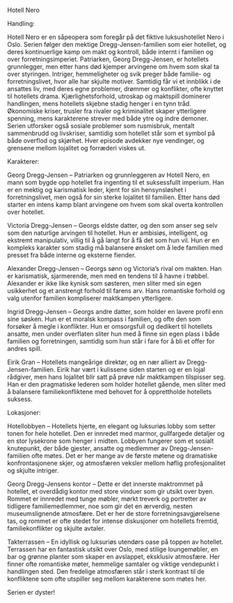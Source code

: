 Hotell Nero

Handling:

Hotell Nero er en såpeopera som foregår på det fiktive luksushotellet Nero i Oslo. Serien følger den mektige Dregg-Jensen-familien som eier hotellet, og deres kontinuerlige kamp om makt og kontroll, både internt i familien og over forretningsimperiet. Patriarken, Georg Dregg-Jensen, er hotellets grunnlegger, men etter hans død kjemper arvingene om hvem som skal ta over styringen. Intriger, hemmeligheter og svik preger både familie- og forretningslivet, hvor alle har skjulte motiver. Samtidig får vi et innblikk i de ansattes liv, med deres egne problemer, drømmer og konflikter, ofte knyttet til hotellets drama. Kjærlighetsforhold, utroskap og maktspill dominerer handlingen, mens hotellets skjebne stadig henger i en tynn tråd. Økonomiske kriser, trusler fra rivaler og kriminalitet skaper ytterligere spenning, mens karakterene strever med både ytre og indre demoner. Serien utforsker også sosiale problemer som rusmisbruk, mentalt sammenbrudd og livskriser, samtidig som hotellet står som et symbol på både overflod og skjørhet. Hver episode avdekker nye vendinger, og grensene mellom lojalitet og forræderi viskes ut.


Karakterer:

Georg Dregg-Jensen – Patriarken og grunnleggeren av Hotell Nero, en mann som bygde opp hotellet fra ingenting til et suksessfullt imperium. Han er en mektig og karismatisk leder, kjent for sin hensynsløshet i forretningslivet, men også for sin sterke lojalitet til familien. Etter hans død starter en intens kamp blant arvingene om hvem som skal overta kontrollen over hotellet.

Victoria Dregg-Jensen – Georgs eldste datter, og den som anser seg selv som den naturlige arvingen til hotellet. Hun er ambisiøs, intelligent, og ekstremt manipulativ, villig til å gå langt for å få det som hun vil. Hun er en kompleks karakter som stadig må balansere ønsket om å lede familien med presset fra både interne og eksterne fiender.

Alexander Dregg-Jensen – Georgs sønn og Victoria’s rival om makten. Han er karismatisk, sjarmerende, men med en tendens til å havne i trøbbel. Alexander er ikke like kynisk som søsteren, men sliter med sin egen usikkerhet og et anstrengt forhold til farens arv. Hans romantiske forhold og valg utenfor familien kompliserer maktkampen ytterligere.

Ingrid Dregg-Jensen – Georgs andre datter, som holder en lavere profil enn sine søsken. Hun er et moralsk kompass i familien, og ofte den som forsøker å megle i konflikter. Hun er omsorgsfull og dedikert til hotellets ansatte, men under overflaten sliter hun med å finne sin egen plass i både familien og forretningen, samtidig som hun står i fare for å bli et offer for andres spill.

Eirik Gran – Hotellets mangeårige direktør, og en nær alliert av Dregg-Jensen-familien. Eirik har vært i kulissene siden starten og er en lojal rådgiver, men hans lojalitet blir satt på prøve når maktkampen tilspisser seg. Han er den pragmatiske lederen som holder hotellet gående, men sliter med å balansere familiekonfliktene med behovet for å opprettholde hotellets suksess.


Lokasjoner:

Hotellobbyen – Hotellets hjerte, en elegant og luksuriøs lobby som setter tonen for hele hotellet. Den er innredet med marmor, gullfargede detaljer og en stor lysekrone som henger i midten. Lobbyen fungerer som et sosialt knutepunkt, der både gjester, ansatte og medlemmer av Dregg-Jensen-familien ofte møtes. Det er her mange av de første møtene og dramatiske konfrontasjonene skjer, og atmosfæren veksler mellom høflig profesjonalitet og skjulte intriger.

Georg Dregg-Jensens kontor – Dette er det innerste maktrommet på hotellet, et overdådig kontor med store vinduer som gir utsikt over byen. Rommet er innredet med tunge møbler, mørkt treverk og portretter av tidligere familiemedlemmer, noe som gir det en ærverdig, nesten museumslignende atmosfære. Det er her de store forretningsavgjørelsene tas, og rommet er ofte stedet for intense diskusjoner om hotellets fremtid, familiekonflikter og skjulte avtaler.

Takterrassen – En idyllisk og luksuriøs utendørs oase på toppen av hotellet. Terrassen har en fantastisk utsikt over Oslo, med stilige loungemøbler, en bar og grønne planter som skaper en avslappet, eksklusiv atmosfære. Her finner ofte romantiske møter, hemmelige samtaler og viktige vendepunkt i handlingen sted. Den fredelige atmosfæren står i sterk kontrast til de konfliktene som ofte utspiller seg mellom karakterene som møtes her.

Serien er dyster!